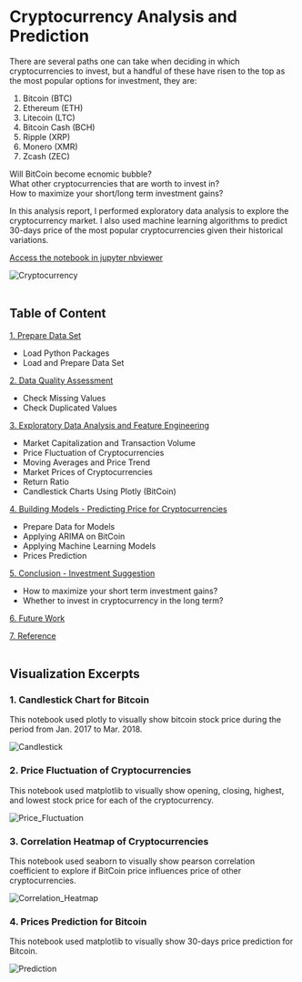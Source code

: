 # **Cryptocurrency Analysis and Prediction**

There are several paths one can take when deciding in which cryptocurrencies to invest, but a handful of these have risen to the top as the most popular options for investment, they are:

1. Bitcoin (BTC)
2. Ethereum (ETH)
3. Litecoin (LTC)
4. Bitcoin Cash (BCH)
5. Ripple (XRP)
6. Monero (XMR)
7. Zcash (ZEC)

Will BitCoin become ecnomic bubble?<br>
What other cryptocurrencies that are worth to invest in?<br>
How to maximize your short/long term investment gains?<br>

In this analysis report, I performed exploratory data analysis to explore the cryptocurrency market. I also used machine learning algorithms to predict 30-days price of the most popular cryptocurrencies given their historical variations.<br>

[Access the notebook in jupyter nbviewer](https://nbviewer.jupyter.org/github/shanxingg/ML_Cryptocurrency_Analysis/blob/master/Analysis_of_Cryptocurrency_Investments.ipynb)<br>

![Cryptocurrency](http://www.bankingtech.com/files/2018/01/Cryptocurrencies.jpg)<br><br>



## **Table of Content**

[1. Prepare Data Set](https://nbviewer.jupyter.org/github/shanxingg/ML_Cryptocurrency_Investments/blob/master/Analysis_of_Cryptocurrency_Investments.ipynb#1)
 - Load Python Packages
 - Load and Prepare Data Set
 
[2. Data Quality Assessment](https://nbviewer.jupyter.org/github/shanxingg/ML_Cryptocurrency_Investments/blob/master/Analysis_of_Cryptocurrency_Investments.ipynb#2)
 - Check Missing Values
 - Check Duplicated Values

[3. Exploratory Data Analysis and Feature Engineering](https://nbviewer.jupyter.org/github/shanxingg/ML_Cryptocurrency_Investments/blob/master/Analysis_of_Cryptocurrency_Investments.ipynb#3)
 - Market Capitalization and Transaction Volume
 - Price Fluctuation of Cryptocurrencies
 - Moving Averages and Price Trend
 - Market Prices of Cryptocurrencies
 - Return Ratio
 - Candlestick Charts Using Plotly (BitCoin)

[4. Building Models - Predicting Price for Cryptocurrencies](https://nbviewer.jupyter.org/github/shanxingg/ML_Cryptocurrency_Investments/blob/master/Analysis_of_Cryptocurrency_Investments.ipynb#4)
 - Prepare Data for Models
 - Applying ARIMA on BitCoin
 - Applying Machine Learning Models
 - Prices Prediction

[5. Conclusion - Investment Suggestion](https://nbviewer.jupyter.org/github/shanxingg/ML_Cryptocurrency_Investments/blob/master/Analysis_of_Cryptocurrency_Investments.ipynb#5)
 - How to maximize your short term investment gains?
 - Whether to invest in cryptocurrency in the long term?

[6. Future Work](https://nbviewer.jupyter.org/github/shanxingg/ML_Cryptocurrency_Investments/blob/master/Analysis_of_Cryptocurrency_Investments.ipynb#6)

[7. Reference](https://nbviewer.jupyter.org/github/shanxingg/ML_Cryptocurrency_Investments/blob/master/Analysis_of_Cryptocurrency_Investments.ipynb#7)<br><br>



## **Visualization Excerpts**

### 1. Candlestick Chart for Bitcoin
This notebook used plotly to visually show bitcoin stock price during the period from Jan. 2017 to Mar. 2018.<br>

![Candlestick](https://user-images.githubusercontent.com/32560872/37240662-81868c64-2403-11e8-8812-ddad29c2fa9e.png)


### 2. Price Fluctuation of Cryptocurrencies
This notebook used matplotlib to visually show opening, closing, highest, and lowest stock price for each of the cryptocurrency.<br>

![Price_Fluctuation](https://user-images.githubusercontent.com/32560872/37240755-811b5844-2404-11e8-8add-7acc17e7b9ce.png)


### 3. Correlation Heatmap of Cryptocurrencies
This notebook used seaborn to visually show pearson correlation coefficient to explore if BitCoin price influences price of other cryptocurrencies.<br>

![Correlation_Heatmap](https://user-images.githubusercontent.com/32560872/37240849-9fe03122-2405-11e8-8a14-2e7833285f57.png)


### 4. Prices Prediction for Bitcoin
This notebook used matplotlib to visually show 30-days price prediction for Bitcoin.<br>

![Prediction](https://user-images.githubusercontent.com/32560872/37240880-0f18a8d0-2406-11e8-92cf-e97e42fd132a.png)
